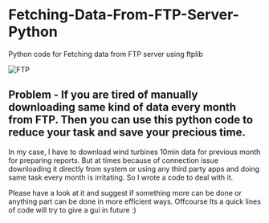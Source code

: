 # Fetching-Data-From-FTP-Server-Python
Python code for Fetching data from FTP server using ftplib

![FTP](https://user-images.githubusercontent.com/70078572/167079034-2ca1d849-c260-4295-9b89-af84a6a4ec0c.jpeg)

## Problem - If you are tired of manually downloading same kind of data every month from FTP. Then you can use this python code to reduce your task and save your precious time. 

In my case, I have to download wind turbines 10min data for previous month for preparing reports. But at times because of connection issue downloading it directly from system or using any third party apps and doing same task every month is irritating. So I wrote a code to deal with it.

Please have a look at it and suggest if something more can be done or anything part can be done in more efficient ways. Offcourse Its a quick lines of code will try to give a gui in future :)

